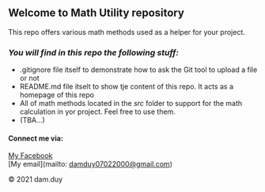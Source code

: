 ## Welcome to Math Utility repository
This repo offers various math methods used as a helper for your project.

### *_You will find in this repo the following stuff:_*
* .gitignore file itself to demonstrate how to ask the Git tool to upload a file or not
* README.md file itselt to show tje content of this repo. It acts as a homepage of this repo
* All of math methods located in the *src* folder to support for the math calculation in yor project. Feel free to use them.
* (TBA...)


#### Connect me via: 
[My Facebook](https://www.facebook.com/profile.php?id=100004144398474)  
[My email](mailto: damduy07022000@gmail.com)

© 2021 dam.duy

